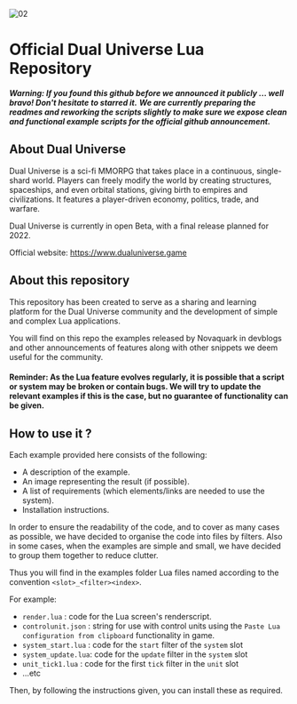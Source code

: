 ![02](https://user-images.githubusercontent.com/98467522/151397975-02664bb7-019e-4942-b555-08e74ece98d9.jpg)
# Official Dual Universe Lua Repository

_**Warning: If you found this github before we announced it publicly ... well bravo! Don't hesitate to starred it.**_
_**We are currently preparing the readmes and reworking the scripts slightly to make sure we expose clean and functional example scripts for the official github announcement.**_


## About Dual Universe
Dual Universe is a sci-fi MMORPG that takes place in a continuous, single-shard world. Players can freely modify the world by creating structures, spaceships, and even orbital stations, giving birth to empires and civilizations. It features a player-driven economy, politics, trade, and warfare.

Dual Universe is currently in open Beta, with a final release planned for 2022.

Official website: https://www.dualuniverse.game

## About this repository
This repository has been created to serve as a sharing and learning platform for the Dual Universe community and the development of simple and complex Lua applications.

You will find on this repo the examples released by Novaquark in devblogs and other announcements of features along with other snippets we deem useful for the community.

#### Reminder: As the Lua feature evolves regularly, it is possible that a script or system may be broken or contain bugs. We will try to update the relevant examples if this is the case, but no guarantee of functionality can be given.

## How to use it ?
Each example provided here consists of the following:
 - A description of the example.
 - An image representing the result (if possible).
 - A list of requirements (which elements/links are needed to use the system).
 - Installation instructions.

In order to ensure the readability of the code, and to cover as many cases as possible, we have decided to organise the code into files by filters. Also in some cases, when the examples are simple and small, we have decided to group them together to reduce clutter.

Thus you will find in the examples folder Lua files named according to the convention `<slot>_<filter><index>`. 

For example:
 - `render.lua` : code for the Lua screen's renderscript.
 - `controlunit.json` : string for use with control units using the `Paste Lua configuration from clipboard` functionality in game.
 - `system_start.lua` : code for the `start` filter of the `system` slot
 - `system_update.lua`: code for the `update` filter in the `system` slot
 - `unit_tick1.lua` : code for the first `tick` filter in the `unit` slot
 - ...etc


Then, by following the instructions given, you can install these as required.

